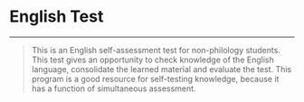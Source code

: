 # English Test
***
> This is an English self-assessment test for non-philology students. This test gives an opportunity to check knowledge of the English language, consolidate the learned material and evaluate the test. This program is a good resource for self-testing knowledge, because it has a function of simultaneous assessment.
